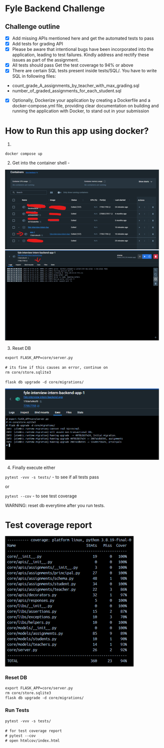# Fyle Backend Challenge

## Challenge outline
- [x] Add missing APIs mentioned here and get the automated tests to pass
- [x] Add tests for grading API
- [x] Please be aware that intentional bugs have been incorporated into the application, leading to test failures. Kindly address and rectify these issues as part of the assignment.
- [x] All tests should pass
Get the test coverage to 94% or above
- [x] There are certain SQL tests present inside tests/SQL/. You have to write SQL in following files:
- count_grade_A_assignments_by_teacher_with_max_grading.sql
- number_of_graded_assignments_for_each_student.sql
- [x] Optionally, Dockerize your application by creating a Dockerfile and a docker-compose.yml file, providing clear documentation on building and running the application with Docker, to stand out in your submission

# How to Run this app using docker?

1) 

```
docker compose up
```
2. Get into the container shell -

![alt text](image-2.png)
![alt text](image.png)

3. Reset DB

```
export FLASK_APP=core/server.py

# its fine if this causes an error, continue on
rm core/store.sqlite3

flask db upgrade -d core/migrations/
```
![alt text](image-1.png)

4. Finally execute either 

`pytest -vvv -s tests/` - to see if all tests pass

or

`pytest --cov` - to see test coverage

WARNING: reset db everytime after you run tests.

# Test coverage report

![alt text](image-3.png)

### Reset DB

```
export FLASK_APP=core/server.py
rm core/store.sqlite3
flask db upgrade -d core/migrations/
```

### Run Tests

```
pytest -vvv -s tests/

# for test coverage report
# pytest --cov
# open htmlcov/index.html
```
